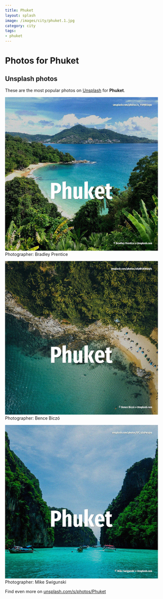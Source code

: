 ```yaml
---
title: Phuket
layout: splash
image: /images/city/phuket.1.jpg
category: city
tags:
- phuket
---
```

# Photos for Phuket
 
## Unsplash photos
These are the most popular photos on [Unsplash](https://unsplash.com) for **Phuket**.
 
![Phuket](/images/city/phuket.1.jpg)
Photographer:  Bradley Prentice
 
![Phuket](/images/city/phuket.2.jpg)
Photographer:  Bence Biczó
 
![Phuket](/images/city/phuket.3.jpg)
Photographer:  Mike Swigunski
 
Find even more on [unsplash.com/s/photos/Phuket](https://unsplash.com/s/photos/Phuket)
 

